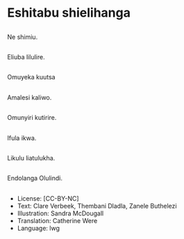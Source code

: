 # Eshitabu shielihanga

##
Ne shimiu.

##
Eliuba lilulire.

##
Omuyeka kuutsa

##
Amalesi kaliwo.

##
Omunyiri kutirire.

##
Ifula ikwa.

##
Likulu liatulukha.

##
Endolanga Olulindi.

##
* License: [CC-BY-NC]
* Text: Clare Verbeek, Thembani Dladla, Zanele Buthelezi
* Illustration: Sandra McDougall
* Translation: Catherine Were
* Language: lwg

